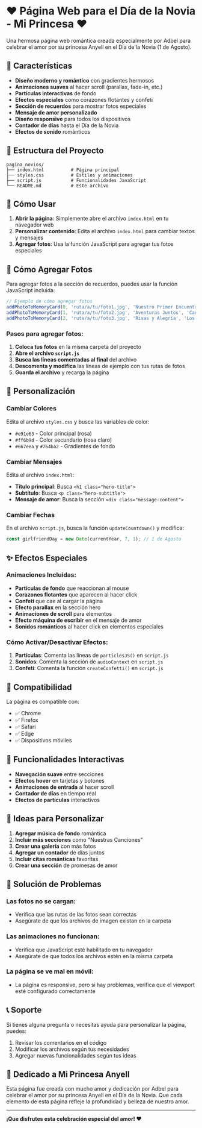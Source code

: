 # ❤️ Página Web para el Día de la Novia - Mi Princesa ❤️

Una hermosa página web romántica creada especialmente por Adbel para celebrar el amor por su princesa Anyell en el Día de la Novia (1 de Agosto).

## 🌟 Características

- **Diseño moderno y romántico** con gradientes hermosos
- **Animaciones suaves** al hacer scroll (parallax, fade-in, etc.)
- **Partículas interactivas** de fondo
- **Efectos especiales** como corazones flotantes y confeti
- **Sección de recuerdos** para mostrar fotos especiales
- **Mensaje de amor personalizado**
- **Diseño responsive** para todos los dispositivos
- **Contador de días** hasta el Día de la Novia
- **Efectos de sonido** románticos

## 📁 Estructura del Proyecto

```
pagina_novios/
├── index.html          # Página principal
├── styles.css          # Estilos y animaciones
├── script.js           # Funcionalidades JavaScript
└── README.md           # Este archivo
```

## 🚀 Cómo Usar

1. **Abrir la página**: Simplemente abre el archivo `index.html` en tu navegador web
2. **Personalizar contenido**: Edita el archivo `index.html` para cambiar textos y mensajes
3. **Agregar fotos**: Usa la función JavaScript para agregar tus fotos especiales

## 📸 Cómo Agregar Fotos

Para agregar fotos a la sección de recuerdos, puedes usar la función JavaScript incluida:

```javascript
// Ejemplo de cómo agregar fotos
addPhotoToMemoryCard(0, 'ruta/a/tu/foto1.jpg', 'Nuestro Primer Encuentro', 'El día que todo cambió...');
addPhotoToMemoryCard(1, 'ruta/a/tu/foto2.jpg', 'Aventuras Juntos', 'Cada momento es especial...');
addPhotoToMemoryCard(2, 'ruta/a/tu/foto3.jpg', 'Risas y Alegría', 'Los mejores momentos...');
```

### Pasos para agregar fotos:

1. **Coloca tus fotos** en la misma carpeta del proyecto
2. **Abre el archivo `script.js`**
3. **Busca las líneas comentadas al final** del archivo
4. **Descomenta y modifica** las líneas de ejemplo con tus rutas de fotos
5. **Guarda el archivo** y recarga la página

## 🎨 Personalización

### Cambiar Colores
Edita el archivo `styles.css` y busca las variables de color:
- `#e91e63` - Color principal (rosa)
- `#ff6b9d` - Color secundario (rosa claro)
- `#667eea` y `#764ba2` - Gradientes de fondo

### Cambiar Mensajes
Edita el archivo `index.html`:
- **Título principal**: Busca `<h1 class="hero-title">`
- **Subtítulo**: Busca `<p class="hero-subtitle">`
- **Mensaje de amor**: Busca la sección `<div class="message-content">`

### Cambiar Fechas
En el archivo `script.js`, busca la función `updateCountdown()` y modifica:
```javascript
const girlfriendDay = new Date(currentYear, 7, 1); // 1 de Agosto
```

## ✨ Efectos Especiales

### Animaciones Incluidas:
- **Partículas de fondo** que reaccionan al mouse
- **Corazones flotantes** que aparecen al hacer click
- **Confeti** que cae al cargar la página
- **Efecto parallax** en la sección hero
- **Animaciones de scroll** para elementos
- **Efecto máquina de escribir** en el mensaje de amor
- **Sonidos románticos** al hacer click en elementos especiales

### Cómo Activar/Desactivar Efectos:

1. **Partículas**: Comenta las líneas de `particlesJS()` en `script.js`
2. **Sonidos**: Comenta la sección de `audioContext` en `script.js`
3. **Confeti**: Comenta la función `createConfetti()` en `script.js`

## 📱 Compatibilidad

La página es compatible con:
- ✅ Chrome
- ✅ Firefox
- ✅ Safari
- ✅ Edge
- ✅ Dispositivos móviles

## 🎯 Funcionalidades Interactivas

- **Navegación suave** entre secciones
- **Efectos hover** en tarjetas y botones
- **Animaciones de entrada** al hacer scroll
- **Contador de días** en tiempo real
- **Efectos de partículas** interactivos

## 💝 Ideas para Personalizar

1. **Agregar música de fondo** romántica
2. **Incluir más secciones** como "Nuestras Canciones"
3. **Crear una galería** con más fotos
4. **Agregar un contador** de días juntos
5. **Incluir citas románticas** favoritas
6. **Crear una sección** de promesas de amor

## 🔧 Solución de Problemas

### Las fotos no se cargan:
- Verifica que las rutas de las fotos sean correctas
- Asegúrate de que los archivos de imagen existan en la carpeta

### Las animaciones no funcionan:
- Verifica que JavaScript esté habilitado en tu navegador
- Asegúrate de que todos los archivos estén en la misma carpeta

### La página se ve mal en móvil:
- La página es responsive, pero si hay problemas, verifica que el viewport esté configurado correctamente

## 📞 Soporte

Si tienes alguna pregunta o necesitas ayuda para personalizar la página, puedes:
1. Revisar los comentarios en el código
2. Modificar los archivos según tus necesidades
3. Agregar nuevas funcionalidades según tus ideas

## 💖 Dedicado a Mi Princesa Anyell

Esta página fue creada con mucho amor y dedicación por Adbel para celebrar el amor por su princesa Anyell en el Día de la Novia. Que cada elemento de esta página refleje la profundidad y belleza de nuestro amor.

---

**¡Que disfrutes esta celebración especial del amor! ❤️** 